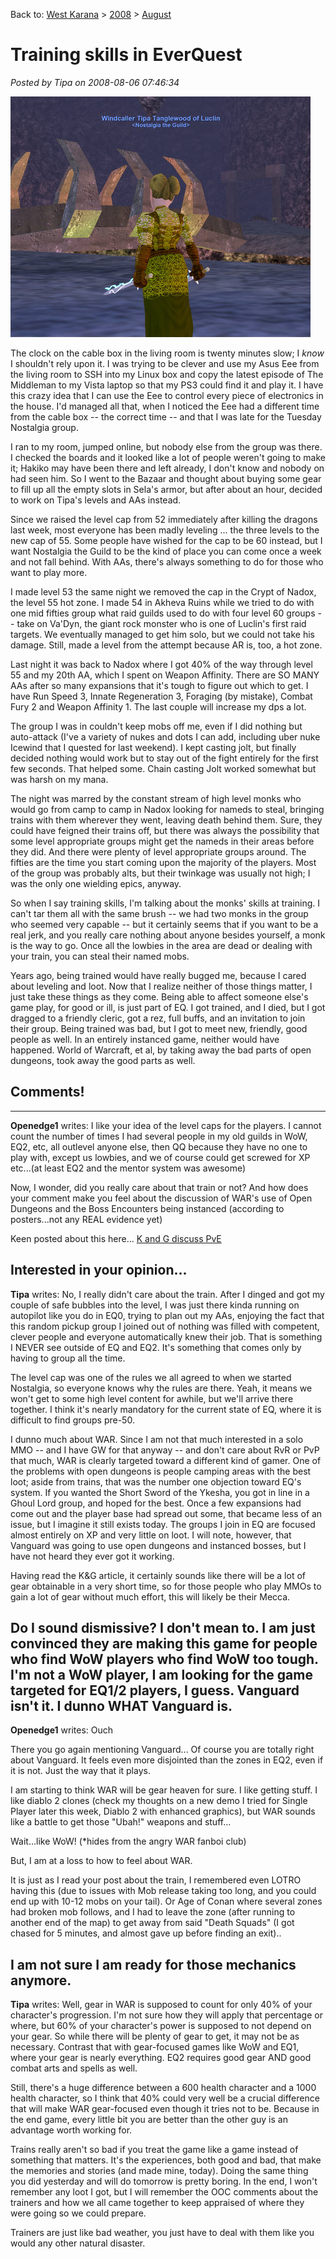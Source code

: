 Back to: [West Karana](/posts/westkarana.md) > [2008](/posts/2008/westkarana.md) > [August](./westkarana.md)
# Training skills in EverQuest

*Posted by Tipa on 2008-08-06 07:46:34*

![](../../../uploads/2008/08/eqgame-2008-08-06-06-59-07-90.jpg "eqgame-2008-08-06-06-59-07-90")

The clock on the cable box in the living room is twenty minutes slow; I *know* I shouldn't rely upon it. I was trying to be clever and use my Asus Eee from the living room to SSH into my Linux box and copy the latest episode of The Middleman to my Vista laptop so that my PS3 could find it and play it. I have this crazy idea that I can use the Eee to control every piece of electronics in the house. I'd managed all that, when I noticed the Eee had a different time from the cable box -- the correct time -- and that I was late for the Tuesday Nostalgia group.

I ran to my room, jumped online, but nobody else from the group was there. I checked the boards and it looked like a lot of people weren't going to make it; Hakiko may have been there and left already, I don't know and nobody on had seen him. So I went to the Bazaar and thought about buying some gear to fill up all the empty slots in Sela's armor, but after about an hour, decided to work on Tipa's levels and AAs instead.

Since we raised the level cap from 52 immediately after killing the dragons last week, most everyone has been madly leveling ... the three levels to the new cap of 55. Some people have wished for the cap to be 60 instead, but I want Nostalgia the Guild to be the kind of place you can come once a week and not fall behind. With AAs, there's always something to do for those who want to play more.

I made level 53 the same night we removed the cap in the Crypt of Nadox, the level 55 hot zone. I made 54 in Akheva Ruins while we tried to do with one mid fifties group what raid guilds used to do with four level 60 groups -- take on Va'Dyn, the giant rock monster who is one of Luclin's first raid targets. We eventually managed to get him solo, but we could not take his damage. Still, made a level from the attempt because AR is, too, a hot zone.

Last night it was back to Nadox where I got 40% of the way through level 55 and my 20th AA, which I spent on Weapon Affinity. There are SO MANY AAs after so many expansions that it's tough to figure out which to get. I have Run Speed 3, Innate Regeneration 3, Foraging (by mistake), Combat Fury 2 and Weapon Affinity 1. The last couple will increase my dps a lot.

The group I was in couldn't keep mobs off me, even if I did nothing but auto-attack (I've a variety of nukes and dots I can add, including uber nuke Icewind that I quested for last weekend). I kept casting jolt, but finally decided nothing would work but to stay out of the fight entirely for the first few seconds. That helped some. Chain casting Jolt worked somewhat but was harsh on my mana.

The night was marred by the constant stream of high level monks who would go from camp to camp in Nadox looking for nameds to steal, bringing trains with them wherever they went, leaving death behind them. Sure, they could have feigned their trains off, but there was always the possibility that some level appropriate groups might get the nameds in their areas before they did. And there were plenty of level appropriate groups around. The fifties are the time you start coming upon the majority of the players. Most of the group was probably alts, but their twinkage was usually not high; I was the only one wielding epics, anyway.

So when I say training skills, I'm talking about the monks' skills at training. I can't tar them all with the same brush -- we had two monks in the group who seemed very capable -- but it certainly seems that if you want to be a real jerk, and you really care nothing about anyone besides yourself, a monk is the way to go. Once all the lowbies in the area are dead or dealing with your train, you can steal their named mobs.

Years ago, being trained would have really bugged me, because I cared about leveling and loot. Now that I realize neither of those things matter, I just take these things as they come. Being able to affect someone else's game play, for good or ill, is just part of EQ. I got trained, and I died, but I got dragged to a friendly cleric, got a rez, full buffs, and an invitation to join their group. Being trained was bad, but I got to meet new, friendly, good people as well. In an entirely instanced game, neither would have happened. World of Warcraft, et al, by taking away the bad parts of open dungeons, took away the good parts as well.

## Comments!
---
**Openedge1** writes: I like your idea of the level caps for the players. I cannot count the number of times I had several people in my old guilds in WoW, EQ2, etc, all outlevel anyone else, then QQ because they have no one to play with, except us lowbies, and we of course could get screwed for XP etc...(at least EQ2 and the mentor system was awesome)

Now, I wonder, did you really care about that train or not? And how does your comment make you feel about the discussion of WAR's use of Open Dungeons and the Boss Encounters being instanced (according to posters...not any REAL evidence yet)

Keen posted about this here...
[K and G discuss PvE](http://www.keenandgraev.com/?p=1273)

Interested in your opinion...
---
**Tipa** writes: No, I really didn't care about the train. After I dinged and got my couple of safe bubbles into the level, I was just there kinda running on autopilot like you do in EQ0, trying to plan out my AAs, enjoying the fact that this random pickup group I joined out of nothing was filled with competent, clever people and everyone automatically knew their job. That is something I NEVER see outside of EQ and EQ2. It's something that comes only by having to group all the time.

The level cap was one of the rules we all agreed to when we started Nostalgia, so everyone knows why the rules are there. Yeah, it means we won't get to some high level content for awhile, but we'll arrive there together. I think it's nearly mandatory for the current state of EQ, where it is difficult to find groups pre-50.

I dunno much about WAR. Since I am not that much interested in a solo MMO -- and I have GW for that anyway -- and don't care about RvR or PvP that much, WAR is clearly targeted toward a different kind of gamer. One of the problems with open dungeons is people camping areas with the best loot; aside from trains, that was the number one objection toward EQ's system. If you wanted the Short Sword of the Ykesha, you got in line in a Ghoul Lord group, and hoped for the best. Once a few expansions had come out and the player base had spread out some, that became less of an issue, but I imagine it still exists today. The groups I join in EQ are focused almost entirely on XP and very little on loot. I will note, however, that Vanguard was going to use open dungeons and instanced bosses, but I have not heard they ever got it working.

Having read the K&G article, it certainly sounds like there will be a lot of gear obtainable in a very short time, so for those people who play MMOs to gain a lot of gear without much effort, this will likely be their Mecca.

Do I sound dismissive? I don't mean to. I am just convinced they are making this game for people who find WoW players who find WoW too tough. I'm not a WoW player, I am looking for the game targeted for EQ1/2 players, I guess. Vanguard isn't it. I dunno WHAT Vanguard is.
---
**Openedge1** writes: Ouch

There you go again mentioning Vanguard...
Of course you are totally right about Vanguard. It feels even more disjointed than the zones in EQ2, even if it is not. Just the way that it plays.

I am starting to think WAR will be gear heaven for sure. I like getting stuff. I like diablo 2 clones (check my thoughts on a new demo I tried for Single Player later this week, Diablo 2 with enhanced graphics), but WAR sounds like a battle to get those "Ubah!" weapons and stuff...

Wait...like WoW! (*hides from the angry WAR fanboi club)

But, I am at a loss to how to feel about WAR.

It is just as I read your post about the train, I remembered even LOTRO having this (due to issues with Mob release taking too long, and you could end up with 10-12 mobs on your tail). Or Age of Conan where several zones had broken mob follows, and I had to leave the zone (after running to another end of the map) to get away from said "Death Squads" (I got chased for 5 minutes, and almost gave up before finding an exit)..

I am not sure I am ready for those mechanics anymore.
---
**Tipa** writes: Well, gear in WAR is supposed to count for only 40% of your character's progression. I'm not sure how they will apply that percentage or where, but 60% of your character's power is supposed to not depend on your gear. So while there will be plenty of gear to get, it may not be as necessary. Contrast that with gear-focused games like WoW and EQ1, where your gear is nearly everything. EQ2 requires good gear AND good combat arts and spells as well.

Still, there's a huge difference between a 600 health character and a 1000 health character, so I think that 40% could very well be a crucial difference that will make WAR gear-focused even though it tries not to be. Because in the end game, every little bit you are better than the other guy is an advantage worth working for.

Trains really aren't so bad if you treat the game like a game instead of something that matters. It's the experiences, both good and bad, that make the memories and stories (and made mine, today). Doing the same thing you did yesterday and will do tomorrow is pretty boring. In the end, I won't remember any loot I got, but I will remember the OOC comments about the trainers and how we all came together to keep appraised of where they were going so we could prepare.

Trainers are just like bad weather, you just have to deal with them like you would any other natural disaster.

